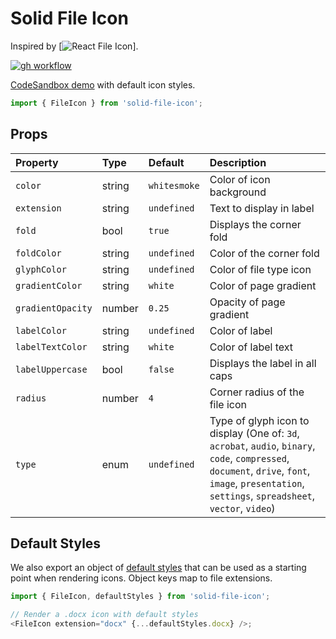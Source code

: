 # Solid File Icon

Inspired by [![React File Icon](https://github.com/corygibbons/react-file-icon)].

[![gh workflow](https://img.shields.io/github/workflow/status/corygibbons/react-file-icon/Test/master.svg?style=flat-square)](https://github.com/corygibbons/react-file-icon/actions?query=workflow%3ATest+branch%3Amaster)

[CodeSandbox demo](https://codesandbox.io/s/react-file-icon-hv4kh) with default icon styles.

```js
import { FileIcon } from 'solid-file-icon';
```

## Props

<!-- prettier-ignore-start -->
| Property          | Type   | Default    | Description                       |
|:---               |:---    |:---        |:---                               |
| `color`           | string | `whitesmoke` | Color of icon background          |
| `extension`       | string | `undefined`  | Text to display in label          |
| `fold`            | bool   | `true`       | Displays the corner fold          |
| `foldColor`       | string | `undefined`  | Color of the corner fold          |
| `glyphColor`      | string | `undefined`  | Color of file type icon           |
| `gradientColor`   | string | `white`      | Color of page gradient            |
| `gradientOpacity` | number | `0.25`       | Opacity of page gradient          |
| `labelColor`      | string | `undefined`  | Color of label                    |
| `labelTextColor`  | string | `white`      | Color of label text               |
| `labelUppercase`  | bool   | `false`      | Displays the label in all caps    |
| `radius`          | number | `4`          | Corner radius of the file icon    |
| `type`            | enum   | `undefined`  | Type of glyph icon to display (One of: `3d`, `acrobat`, `audio`, `binary`, `code`, `compressed`, `document`, `drive`, `font`, `image`, `presentation`, `settings`, `spreadsheet`, `vector`, `video`) |
<!-- prettier-ignore-end -->

## Default Styles

We also export an object of [default styles](https://github.com/corygibbons/react-file-icon/blob/master/src/defaultStyles.js) that can be used as a starting point when rendering icons. Object keys map to file extensions.

```js
import { FileIcon, defaultStyles } from 'solid-file-icon';

// Render a .docx icon with default styles
<FileIcon extension="docx" {...defaultStyles.docx} />;
```
